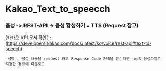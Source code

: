 # Kakao_Text_to_speecch

### 음성 -> REST-API -> 음성 합성하기 = TTS (Request 참고)

[카카오 API 문서 확인] : (https://developers.kakao.com/docs/latest/ko/voice/rest-api#text-to-speech)

```
-설명 : 음성 내용을 request 하고 Response Code 200을 받는다면 .mp3 음성파일로 지정한 경로에 다운로드
```
